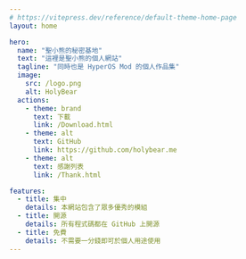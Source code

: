 ```yaml
---
# https://vitepress.dev/reference/default-theme-home-page
layout: home

hero:
  name: "聖小熊的秘密基地"
  text: "這裡是聖小熊的個人網站"
  tagline: "同時也是 HyperOS Mod 的個人作品集"
  image:
    src: /logo.png
    alt: HolyBear
  actions:
    - theme: brand
      text: 下載
      link: /Download.html
    - theme: alt
      text: GitHub
      link: https://github.com/holybear.me
    - theme: alt
      text: 感謝列表
      link: /Thank.html

features:
  - title: 集中
    details: 本網站包含了眾多優秀的模組
  - title: 開源
    details: 所有程式碼都在 GitHub 上開源
  - title: 免費
    details: 不需要一分錢即可於個人用途使用
---
```

